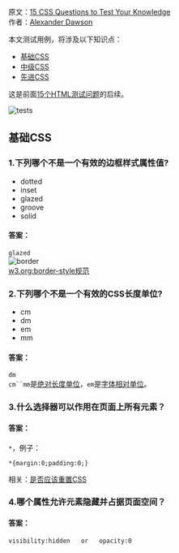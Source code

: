原文：[15 CSS Questions to Test Your Knowledge](http://sixrevisions.com/css/css-questions/)<br/>
作者：[Alexander Dawson](http://www.hitechy.com/#main)

本文测试用例，将涉及以下知识点：
* [基础CSS](#基础css)
* [中级CSS](#中级css)
* [先进CSS](#先进css)

这是前面[15个HTML测试问题]()的后续。

![tests](http://cdn.sixrevisions.com/0519-02-css-questions.jpg)

## 基础CSS

### 1.下列哪个不是一个有效的边框样式属性值?
* dotted
* inset
* glazed
* groove
* solid

#### 答案：
`glazed` <br/>
![border](http://cdn.sixrevisions.com/0519-01-border-style-property-values.png)<br/>
[w3.org:border-style规范](http://www.w3.org/TR/css3-border/#the-border-style)


### 2.下列哪个不是一个有效的CSS长度单位?
* cm
* dm
* em
* mm

#### 答案：
`dm` <br/>
`cm``mm`是[绝对长度单位](http://www.w3.org/TR/css3-values/#absolute-lengths)，`em`是[字体相对单位](http://www.w3.org/TR/css3-values/#font-relative-lengths)。


### 3.什么选择器可以作用在页面上所有元素？

#### 答案：
`*`，例子： <br/>
````
*{margin:0;padding:0;}
````
相关：[是否应该重置CSS](http://sixrevisions.com/css/should-you-reset-your-css/)


### 4.哪个属性允许元素隐藏并占据页面空间？

#### 答案：
````
visibility:hidden   or   opacity:0
````